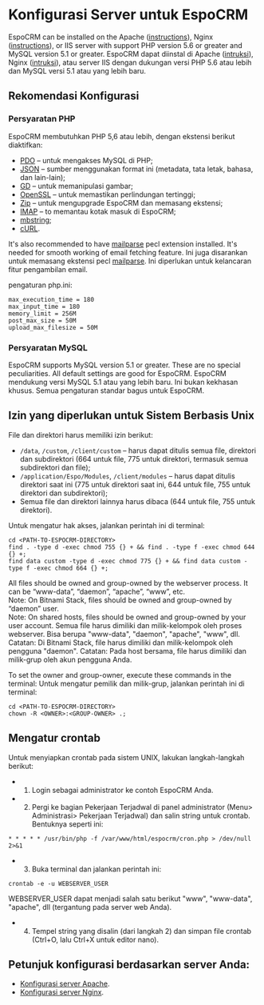 # Konfigurasi Server untuk EspoCRM

EspoCRM can be installed on the Apache ([instructions](apache-server-configuration.md)), Nginx ([instructions](nginx-server-configuration.md)), or IIS server with support PHP version 5.6 or greater and MySQL version 5.1 or greater.
EspoCRM dapat diinstal di Apache ([intruksi](apache-server-configuration.md)), Nginx ([intruksi](nginx-server-configuration.md)), atau server IIS dengan dukungan versi PHP 5.6 atau lebih dan MySQL versi 5.1 atau yang lebih baru.

## Rekomendasi Konfigurasi

### Persyaratan PHP

EspoCRM membutuhkan PHP 5,6 atau lebih, dengan ekstensi berikut diaktifkan:

* [PDO](http://php.net/manual/en/book.pdo.php) – untuk mengakses MySQL di PHP;
* [JSON](http://php.net/manual/en/book.json.php) – sumber menggunakan format ini (metadata, tata letak, bahasa, dan lain-lain);
* [GD](http://php.net/manual/en/book.image.php) – untuk memanipulasi gambar;
* [OpenSSL](http://php.net/manual/en/book.openssl.php) – untuk memastikan perlindungan tertinggi;
* [Zip](http://php.net/manual/en/book.zip.php) – untuk mengupgrade EspoCRM dan memasang ekstensi;
* [IMAP](http://php.net/manual/en/book.imap.php) – to memantau kotak masuk di EspoCRM;
* [mbstring](http://php.net/manual/en/book.mbstring.php);
* [cURL](http://php.net/manual/en/book.curl.php).

It's also recommended to have [mailparse](https://pecl.php.net/package/mailparse) pecl extension installed. It's needed for smooth working of email fetching feature.
Ini juga disarankan untuk memasang ekstensi pecl [mailparse](https://pecl.php.net/package/mailparse). Ini diperlukan untuk kelancaran fitur pengambilan email.


pengaturan php.ini:

```
max_execution_time = 180
max_input_time = 180
memory_limit = 256M
post_max_size = 50M
upload_max_filesize = 50M
```


### Persyaratan MySQL

EspoCRM supports MySQL version 5.1 or greater.
These are no special peculiarities. All default settings are good for EspoCRM.
EspoCRM mendukung versi MySQL 5.1 atau yang lebih baru.
Ini bukan kekhasan khusus. Semua pengaturan standar bagus untuk EspoCRM.

## Izin yang diperlukan untuk Sistem Berbasis Unix

File dan direktori harus memiliki izin berikut:

* `/data`, `/custom`, `/client/custom` – harus dapat ditulis semua file, direktori dan subdirektori (664 untuk file, 775 untuk direktori, termasuk semua subdirektori dan file);
* `/application/Espo/Modules`, `/client/modules` – harus dapat ditulis direktori saat ini (775 untuk direktori saat ini, 644 untuk file, 755 untuk direktori dan subdirektori);
* Semua file dan direktori lainnya harus dibaca (644 untuk file, 755 untuk direktori).

Untuk mengatur hak akses, jalankan perintah ini di terminal:

```
cd <PATH-TO-ESPOCRM-DIRECTORY>
find . -type d -exec chmod 755 {} + && find . -type f -exec chmod 644 {} +;
find data custom -type d -exec chmod 775 {} + && find data custom -type f -exec chmod 664 {} +;
```

All files should be owned and group-owned by the webserver process. It can be “www-data”, “daemon”, “apache”, “www”, etc.  
Note: On Bitnami Stack, files should be owned and group-owned by “daemon” user.  
Note: On shared hosts, files should be owned and group-owned by your user account.
Semua file harus dimiliki dan milik-kelompok oleh proses webserver. Bisa berupa "www-data", "daemon", "apache", "www", dll.
Catatan: Di Bitnami Stack, file harus dimiliki dan milik-kelompok oleh pengguna "daemon".
Catatan: Pada host bersama, file harus dimiliki dan milik-grup oleh akun pengguna Anda.

To set the owner and group-owner, execute these commands in the terminal:
Untuk mengatur pemilik dan milik-grup, jalankan perintah ini di terminal:

```
cd <PATH-TO-ESPOCRM-DIRECTORY>
chown -R <OWNER>:<GROUP-OWNER> .;
```

## Mengatur crontab

Untuk menyiapkan crontab pada sistem UNIX, lakukan langkah-langkah berikut:

* 1. Login sebagai administrator ke contoh EspoCRM Anda.
* 2. Pergi ke bagian Pekerjaan Terjadwal di panel administrator (Menu> Administrasi> Pekerjaan Terjadwal) dan salin string untuk crontab. Bentuknya seperti ini:
```
* * * * * /usr/bin/php -f /var/www/html/espocrm/cron.php > /dev/null 2>&1
```
* 3. Buka terminal dan jalankan perintah ini:
```
crontab -e -u WEBSERVER_USER
```
WEBSERVER_USER dapat menjadi salah satu berikut "www", "www-data", "apache", dll (tergantung pada server web Anda).
* 4. Tempel string yang disalin (dari langkah 2) dan simpan file crontab (Ctrl+O, lalu Ctrl+X untuk editor nano).

## Petunjuk konfigurasi berdasarkan server Anda:

* [Konfigurasi server Apache](apache-server-configuration.md).
* [Konfigurasi server Nginx](nginx-server-configuration.md).
